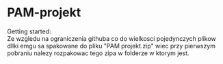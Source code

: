 # PAM-projekt

Getting started:</br>
Ze wzgledu na ograniczenia githuba co do wielkosci pojedynczych plikow dllki emgu sa spakowane do pliku "PAM projekt.zip" wiec przy pierwszym pobraniu nalezy rozpakowac tego zipa w folderze w ktorym jest.
